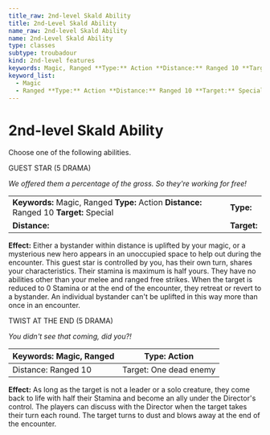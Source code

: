 ```yaml
---
title_raw: 2nd-level Skald Ability
title: 2nd-Level Skald Ability
name_raw: 2nd-level Skald Ability
name: 2nd-Level Skald Ability
type: classes
subtype: troubadour
kind: 2nd-level features
keywords: Magic, Ranged **Type:** Action **Distance:** Ranged 10 **Target:** Special
keyword_list:
  - Magic
  - Ranged **Type:** Action **Distance:** Ranged 10 **Target:** Special
---
```


# 2nd-level Skald Ability

Choose one of the following abilities.

GUEST STAR (5 DRAMA)

*We offered them a percentage of the gross. So they're working for free!*

|                                                                                          |             |
| :--------------------------------------------------------------------------------------- | :---------- |
| **Keywords:** Magic, Ranged **Type:** Action **Distance:** Ranged 10 **Target:** Special | **Type:**   |
| **Distance:**                                                                            | **Target:** |

**Effect:** Either a bystander within distance is uplifted by your magic, or a mysterious new hero appears in an unoccupied space to help out during the encounter. This guest star is controlled by you, has their own turn, shares your characteristics. Their stamina is maximum is half yours. They have no abilities other than your melee and ranged free strikes. When the target is reduced to 0 Stamina or at the end of the encounter, they retreat or revert to a bystander. An individual bystander can't be uplifted in this way more than once in an encounter.

TWIST AT THE END (5 DRAMA)

*You didn't see that coming, did you?!*

| Keywords: Magic, Ranged | Type: Action           |
| ----------------------- | ---------------------- |
| Distance: Ranged 10     | Target: One dead enemy |

**Effect:** As long as the target is not a leader or a solo creature, they come back to life with half their Stamina and become an ally under the Director's control. The players can discuss with the Director when the target takes their turn each round. The target turns to dust and blows away at the end of the encounter.
